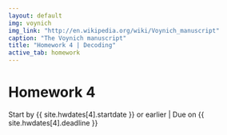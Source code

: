 ```yaml
---
layout: default
img: voynich
img_link: "http://en.wikipedia.org/wiki/Voynich_manuscript"
caption: "The Voynich manuscript"
title: "Homework 4 | Decoding"
active_tab: homework
---
```


# <span class="text-muted">Homework 4</span>

<span class="text-info">Start by {{ site.hwdates[4].startdate }} or earlier</span> |
<span class="text-warning">Due on {{ site.hwdates[4].deadline }}</span>

